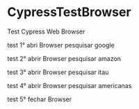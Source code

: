 # CypressTestBrowser


Test  Cypress Web Browser

test 1°
abri Browser
pesquisar google

test 2° 
abrir Browser
pesquisar amazon 

test 3° 
abrir Browser 
pesquisar itau

test 4° 
abrir Browser
pesquisar americanas 

test 5° 
fechar Browser
